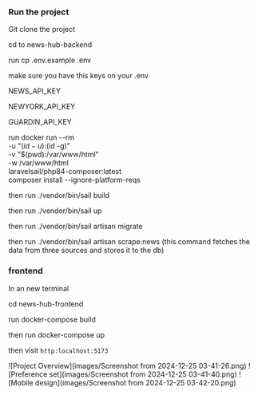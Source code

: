 ### Run the project

Git clone the project

cd to news-hub-backend

run cp .env.example .env

make sure you have this keys on your .env

NEWS_API_KEY

NEWYORK_API_KEY

GUARDIN_API_KEY

run docker run --rm \
 -u "$(id -u):$(id -g)" \
 -v "$(pwd):/var/www/html" \
 -w /var/www/html \
 laravelsail/php84-composer:latest \
 composer install --ignore-platform-reqs

then run ./vendor/bin/sail build

then run ./vendor/bin/sail up

then run ./vendor/bin/sail artisan migrate

then run ./vendor/bin/sail artisan scrape:news (this command fetches the data from three sources and stores it to the db)

### frontend

In an new terminal

cd news-hub-frontend

run docker-compose build

then run docker-compose up

then visit `http:localhost:5173`

![Project Overview](images/Screenshot from 2024-12-25 03-41-26.png)
![Preference set](images/Screenshot from 2024-12-25 03-41-40.png)
![Mobile design](images/Screenshot from 2024-12-25 03-42-20.png)
